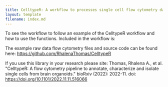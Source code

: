 ```yaml
---
title: CelltypeR: A workflow to processes single cell flow cytometry data
layout: template
filename: index.md
---
```


To see the workflow to follow an example of the CelltypeR workflow and how to use the functions.
Included in the workflow is:

The example raw data flow cytometry files and source code can be found here: 
https://github.com/RhalenaThomas/CelltypeR

If you use this library in your research please site: Thomas, Rhalena A., et al. "CelltypeR: A flow cytometry pipeline to annotate, characterize and isolate single cells from brain organoids." bioRxiv (2022): 2022-11. doi: https://doi.org/10.1101/2022.11.11.516066

